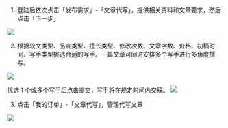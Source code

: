 1. 登陆后依次点击「发布需求」-「文章代写」，提供相关资料和文章要求，然后点击「下一步」

  ![](http://tc.seoipo.com/20200319162740.png)

2. 根据软文类型、品宣类型、擅长类型、修改次数、文章字数、价格、初稿时间、写手类型挑选合适的写手。一篇文章可同时安排多个写手进行多角度撰写。

  ![](http://tc.seoipo.com/20200318122933.png)

  挑选 1 个或多个写手后点击提交，写手将在规定时间内交稿。
  ![](http://tc.seoipo.com/20200318125248.png)

3. 点击「我的订单」-「文章代写」，管理代写文章

  ![](http://tc.seoipo.com/20200319163026.png)
